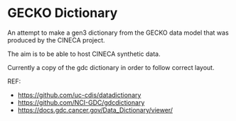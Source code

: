 # GECKO Dictionary

An attempt to make a gen3 dictionary from the GECKO data model that was produced by the CINECA project.

The aim is to be able to host CINECA synthetic data.

Currently a copy of the gdc dictionary in order to follow correct layout.

REF:
- https://github.com/uc-cdis/datadictionary
- https://github.com/NCI-GDC/gdcdictionary
- https://docs.gdc.cancer.gov/Data_Dictionary/viewer/
